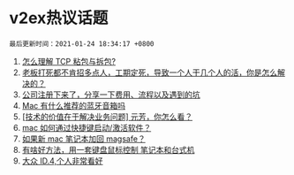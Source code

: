 # v2ex热议话题

`最后更新时间：2021-01-24 18:34:17 +0800`

1. [怎么理解 TCP 粘包与拆包?](https://www.v2ex.com/t/747735)
1. [老板打死都不肯招多点人，工期定死，导致一个人干几个人的活，你是怎么解决的？](https://www.v2ex.com/t/747824)
1. [公司注册下来了，分享一下费用、流程以及遇到的坑](https://www.v2ex.com/t/747843)
1. [Mac 有什么推荐的蓝牙音箱吗](https://www.v2ex.com/t/747740)
1. [[技术的价值在于解决业务问题] 元芳，你怎么看？](https://www.v2ex.com/t/747800)
1. [mac 如何通过快捷键启动/激活软件？](https://www.v2ex.com/t/747779)
1. [如果新 mac 笔记本加回 magsafe？](https://www.v2ex.com/t/747820)
1. [有啥好方法，用一套键盘鼠标控制 笔记本和台式机](https://www.v2ex.com/t/747842)
1. [大众 ID.4,个人非常看好](https://www.v2ex.com/t/747823)

